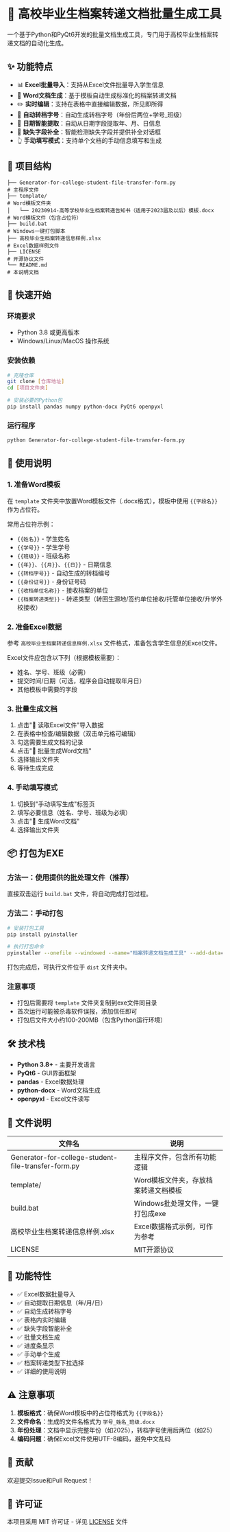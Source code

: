 # 📁 高校毕业生档案转递文档批量生成工具

一个基于Python和PyQt6开发的批量文档生成工具，专门用于高校毕业生档案转递文档的自动化生成。

## ✨ 功能特点

- 📊 **Excel批量导入**：支持从Excel文件批量导入学生信息
- 📝 **Word文档生成**：基于模板自动生成标准化的档案转递文档
- ✏️ **实时编辑**：支持在表格中直接编辑数据，所见即所得
- 🔄 **自动转档字号**：自动生成转档字号（年份后两位+学号_班级）
- 📅 **日期智能提取**：自动从日期字段提取年、月、日信息
- 🎯 **缺失字段补全**：智能检测缺失字段并提供补全对话框
- 👆 **手动填写模式**：支持单个文档的手动信息填写和生成

## 📂 项目结构

```
├── Generator-for-college-student-file-transfer-form.py                    # 主程序文件
├── template/                                                              # Word模板文件夹
│   └── 20230914-高等学校毕业生档案转递告知书（适用于2023届及以后）模板.docx   # Word模板文件（包含占位符）
├── build.bat                                                              # Windows一键打包脚本
├── 高校毕业生档案转递信息样例.xlsx                                          # Excel数据样例文件
├── LICENSE                                                                # 开源协议文件
└── README.md                                                              # 本说明文档
```

## 🚀 快速开始

### 环境要求

- Python 3.8 或更高版本
- Windows/Linux/MacOS 操作系统

### 安装依赖

```bash
# 克隆仓库
git clone [仓库地址]
cd [项目文件夹]

# 安装必要的Python包
pip install pandas numpy python-docx PyQt6 openpyxl
```

### 运行程序

```bash
python Generator-for-college-student-file-transfer-form.py
```

## 📖 使用说明

### 1. 准备Word模板

在 `template` 文件夹中放置Word模板文件（.docx格式），模板中使用 `{{字段名}}` 作为占位符。

常用占位符示例：
- `{{姓名}}` - 学生姓名
- `{{学号}}` - 学生学号
- `{{班级}}` - 班级名称
- `{{年}}`、`{{月}}`、`{{日}}` - 日期信息
- `{{转档字号}}` - 自动生成的转档编号
- `{{身份证号}}` - 身份证号码
- `{{收档单位名称}}` - 接收档案的单位
- `{{档案转递类型}}` - 转递类型（转回生源地/签约单位接收/托管单位接收/升学外校接收）

### 2. 准备Excel数据

参考 `高校毕业生档案转递信息样例.xlsx` 文件格式，准备包含学生信息的Excel文件。

Excel文件应包含以下列（根据模板需要）：
- 姓名、学号、班级（必需）
- 提交时间/日期（可选，程序会自动提取年月日）
- 其他模板中需要的字段

### 3. 批量生成文档

1. 点击"📁 读取Excel文件"导入数据
2. 在表格中检查/编辑数据（双击单元格可编辑）
3. 勾选需要生成文档的记录
4. 点击"📄 批量生成Word文档"
5. 选择输出文件夹
6. 等待生成完成

### 4. 手动填写模式

1. 切换到"手动填写生成"标签页
2. 填写必要信息（姓名、学号、班级为必填）
3. 点击"📄 生成Word文档"
4. 选择输出文件夹

## 📦 打包为EXE

### 方法一：使用提供的批处理文件（推荐）

直接双击运行 `build.bat` 文件，将自动完成打包过程。

### 方法二：手动打包

```bash
# 安装打包工具
pip install pyinstaller

# 执行打包命令
pyinstaller --onefile --windowed --name="档案转递文档生成工具" --add-data="template;template" Generator-for-college-student-file-transfer-form.py
```

打包完成后，可执行文件位于 `dist` 文件夹中。

### 注意事项

- 打包后需要将 `template` 文件夹复制到exe文件同目录
- 首次运行可能被杀毒软件误报，添加信任即可
- 打包后文件大小约100-200MB（包含Python运行环境）

## 🛠️ 技术栈

- **Python 3.8+** - 主要开发语言
- **PyQt6** - GUI界面框架
- **pandas** - Excel数据处理
- **python-docx** - Word文档生成
- **openpyxl** - Excel文件读写

## 📄 文件说明

| 文件名 | 说明 |
|--------|------|
| Generator-for-college-student-file-transfer-form.py | 主程序文件，包含所有功能逻辑 |
| template/ | Word模板文件夹，存放档案转递文档模板 |
| build.bat | Windows批处理文件，一键打包成exe |
| 高校毕业生档案转递信息样例.xlsx | Excel数据格式示例，可作为参考 |
| LICENSE | MIT开源协议 |

## 🎯 功能特性

- ✅ Excel数据批量导入
- ✅ 自动提取日期信息（年/月/日）
- ✅ 自动生成转档字号
- ✅ 表格内实时编辑
- ✅ 缺失字段智能补全
- ✅ 批量文档生成
- ✅ 进度条显示
- ✅ 手动单个生成
- ✅ 档案转递类型下拉选择
- ✅ 详细的使用说明

## ⚠️ 注意事项

1. **模板格式**：确保Word模板中的占位符格式为 `{{字段名}}`
2. **文件命名**：生成的文件名格式为 `学号_姓名_班级.docx`
3. **年份处理**：文档中显示完整年份（如2025），转档字号使用后两位（如25）
4. **编码问题**：确保Excel文件使用UTF-8编码，避免中文乱码

## 🤝 贡献

欢迎提交Issue和Pull Request！

## 📝 许可证

本项目采用 MIT 许可证 - 详见 [LICENSE](LICENSE) 文件
